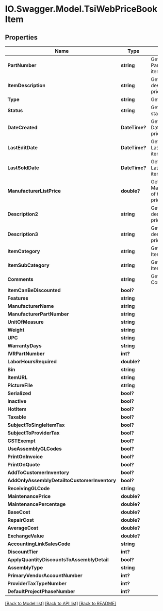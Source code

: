 # IO.Swagger.Model.TsiWebPriceBookItem
## Properties

Name | Type | Description | Notes
------------ | ------------- | ------------- | -------------
**PartNumber** | **string** | Gets or sets PartNumber of the item in the pricebook. | [optional] 
**ItemDescription** | **string** | Gets or sets the item description in the pricebook. | 
**Type** | **string** | Gets or sets the Type. | [optional] 
**Status** | **string** | Gets or sets the item status. | 
**DateCreated** | **DateTime?** | Gets or sets Created Date of the item in the pricebook. | [optional] 
**LastEditDate** | **DateTime?** | Gets or sets LastEditDate of the item in the pricebook. | [optional] 
**LastSoldDate** | **DateTime?** | Gets or sets LastSoldDate of the item in the pricebook. | [optional] 
**ManufacturerListPrice** | **double?** | Gets or sets ManufacturerListPrice of the item in the pricebook. | [optional] 
**Description2** | **string** | Gets or sets the description in the pricebook. | [optional] 
**Description3** | **string** | Gets or sets the description in the pricebook. | [optional] 
**ItemCategory** | **string** | Gets or sets the ItemCategory. | [optional] 
**ItemSubCategory** | **string** | Gets or sets the ItemSubCategory. | [optional] 
**Comments** | **string** | Gets or sets the item Comments. | 
**ItemCanBeDiscounted** | **bool?** |  | [optional] 
**Features** | **string** |  | [optional] 
**ManufacturerName** | **string** |  | [optional] 
**ManufacturerPartNumber** | **string** |  | [optional] 
**UnitOfMeasure** | **string** |  | [optional] 
**Weight** | **string** |  | [optional] 
**UPC** | **string** |  | [optional] 
**WarrantyDays** | **string** |  | [optional] 
**IVRPartNumber** | **int?** |  | [optional] 
**LaborHoursRequired** | **double?** |  | [optional] 
**Bin** | **string** |  | [optional] 
**ItemURL** | **string** |  | [optional] 
**PictureFile** | **string** |  | [optional] 
**Serialized** | **bool?** |  | [optional] 
**Inactive** | **bool?** |  | [optional] 
**HotItem** | **bool?** |  | [optional] 
**Taxable** | **bool?** |  | [optional] 
**SubjectToSingleItemTax** | **bool?** |  | [optional] 
**SubjectToProviderTax** | **bool?** |  | [optional] 
**GSTExempt** | **bool?** |  | [optional] 
**UseAssemblyGLCodes** | **bool?** |  | [optional] 
**PrintOnInvoice** | **bool?** |  | [optional] 
**PrintOnQuote** | **bool?** |  | [optional] 
**AddToCustomerInventory** | **bool?** |  | [optional] 
**AddOnlyAssemblyDetailtoCustomerInventory** | **bool?** |  | [optional] 
**ReceivingGLCode** | **string** |  | [optional] 
**MaintenancePrice** | **double?** |  | [optional] 
**MaintenancePercentage** | **double?** |  | [optional] 
**BaseCost** | **double?** |  | [optional] 
**RepairCost** | **double?** |  | [optional] 
**AverageCost** | **double?** |  | [optional] 
**ExchangeValue** | **double?** |  | [optional] 
**AccountingLinkSalesCode** | **string** |  | [optional] 
**DiscountTier** | **int?** |  | [optional] 
**ApplyQuantityDiscountsToAssemblyDetail** | **bool?** |  | [optional] 
**AssemblyType** | **string** |  | [optional] 
**PrimaryVendorAccountNumber** | **int?** |  | [optional] 
**ProviderTaxTypeNumber** | **int?** |  | [optional] 
**DefaultProjectPhaseNumber** | **int?** |  | [optional] 

[[Back to Model list]](../README.md#documentation-for-models) [[Back to API list]](../README.md#documentation-for-api-endpoints) [[Back to README]](../README.md)

